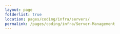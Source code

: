 ```yaml
---
layout: page
folderlist: true
location: pages/coding/infra/servers/
permalink: /pages/coding/infra/Server-Management
---
```

